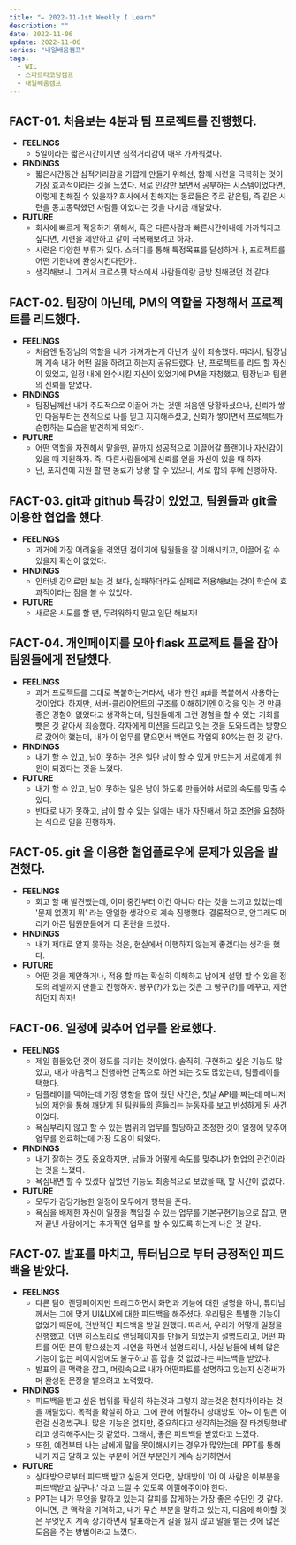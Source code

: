 ```yaml
---
title: "✏️ 2022-11-1st Weekly I Learn"
description: ""
date: 2022-11-06
update: 2022-11-06
series: "내일배움캠프"
tags:
  - WIL
  - 스파르타코딩캠프
  - 내일배움캠프
---
```


## FACT-01. 처음보는 4분과 팀 프로젝트를 진행했다.

- **FEELINGS**
  - 5일이라는 짧은시간이지만 심적거리감이 매우 가까워졌다.
- **FINDINGS**
  - 짧은시간동안 심적거리감을 가깝게 만들기 위해선, 함께 시련을 극복하는 것이 가장 효과적이라는 것을 느꼈다. 서로 인강만 보면서 공부하는 시스템이었다면, 이렇게 친해질 수 있을까? 회사에서 친해지는 동료들은 주로 같은팀, 즉 같은 시련을 동고동락했던 사람들 이었다는 것을 다시금 깨달았다.
- **FUTURE**
  - 회사에 빠르게 적응하기 위해서, 혹은 다른사람과 빠른시간이내에 가까워지고 싶다면, 시련을 제안하고 같이 극복해보려고 하자.
  - 시련은 다양한 부류가 있다. 스터디를 통해 특정목표를 달성하거나, 프로젝트를 어떤 기한내에 완성시킨다던가..
  - 생각해보니, 그래서 크로스핏 박스에서 사람들이랑 금방 친해졌던 것 같다.

## FACT-02. 팀장이 아닌데, PM의 역할을 자청해서 프로젝트를 리드했다.

- **FEELINGS**
  - 처음엔 팀장님의 역할을 내가 가져가는게 아닌가 싶어 죄송했다. 따라서, 팀장님께 계속 내가 어떤 일을 하려고 하는지 공유드렸다. 난, 프로젝트를 리드 할 자신이 있었고, 일정 내에 완수시킬 자신이 있었기에 PM을 자청했고, 팀장님과 팀원의 신뢰를 받았다.
- **FINDINGS**
  - 팀장님께선 내가 주도적으로 이끌어 가는 것엔 처음엔 당황하셨으나, 신뢰가 쌓인 다음부터는 전적으로 나를 믿고 지지해주셨고, 신뢰가 쌓이면서 프로젝트가 순항하는 모습을 발견하게 되었다.
- **FUTURE**
  - 어떤 역할을 자진해서 맡을땐, 끝까지 성공적으로 이끌어갈 플랜이나 자신감이 있을 때 지원하자. 즉, 다른사람들에게 신뢰를 얻을 자신이 있을 때 하자.
  - 단, 포지션에 지원 할 땐 동료가 당황 할 수 있으니, 서로 합의 후에 진행하자.

## FACT-03. git과 github 특강이 있었고, 팀원들과 git을 이용한 협업을 했다.

- **FEELINGS**
  - 과거에 가장 어려움을 겪었던 점이기에 팀원들을 잘 이해시키고, 이끌어 갈 수 있을지 확신이 없었다.
- **FINDINGS**
  - 인터넷 강의로만 보는 것 보다, 실패하더라도 실제로 적용해보는 것이 학습에 효과적이라는 점을 볼 수 있었다.
- **FUTURE**
  - 새로운 시도를 할 땐, 두려워하지 말고 일단 해보자!

## FACT-04. 개인페이지를 모아 flask 프로젝트 틀을 잡아 팀원들에게 전달했다.

- **FEELINGS**
  - 과거 프로젝트를 그대로 복붙하는거라서, 내가 한건 api를 복붙해서 사용하는 것이었다. 하지만, 서버-클라이언트의 구조를 이해하기엔 이것을 잇는 것 만큼 좋은 경험이 없었다고 생각하는데, 팀원들에게 그런 경험을 할 수 있는 기회를 뺏은 것 같아서 죄송했다. 각자에게 미션을 드리고 잇는 것을 도와드리는 방향으로 갔어야 했는데, 내가 이 업무를 맡으면서 백엔드 작업의 80%는 한 것 같다.
- **FINDINGS**
  - 내가 할 수 있고, 남이 못하는 것은 일단 남이 할 수 있게 만드는게 서로에게 윈윈이 되겠다는 것을 느꼈다.
- **FUTURE**
  - 내가 할 수 있고, 남이 못하는 일은 남이 하도록 만들어야 서로의 속도를 맞출 수 있다.
  - 반대로 내가 못하고, 남이 할 수 있는 일에는 내가 자진해서 하고 조언을 요청하는 식으로 일을 진행하자.

## FACT-05. git 을 이용한 협업플로우에 문제가 있음을 발견했다.

- **FEELINGS**
  - 회고 할 때 발견했는데, 이미 중간부터 이건 아니다 라는 것을 느끼고 있었는데 '문제 없겠지 뭐' 라는 안일한 생각으로 계속 진행했다. 결론적으로, 안그래도 머리가 아픈 팀원분들에게 더 혼란을 드렸다.
- **FINDINGS**
  - 내가 제대로 알지 못하는 것은, 현실에서 이행하지 않는게 좋겠다는 생각을 했다.
- **FUTURE**
  - 어떤 것을 제안하거나, 적용 할 때는 확실히 이해하고 남에게 설명 할 수 있을 정도의 레벨까지 만들고 진행하자. 빵꾸(?)가 있는 것은 그 빵꾸(?)를 메꾸고, 제안하던지 하자!

## FACT-06. 일정에 맞추어 업무를 완료했다.

- **FEELINGS**
  - 제일 힘들었던 것이 정도를 지키는 것이었다. 솔직히, 구현하고 싶은 기능도 많았고, 내가 마음먹고 진행하면 단독으로 하면 되는 것도 많았는데, 팀플레이를 택했다.
  - 팀플레이를 택하는데 가장 영향을 많이 줬던 사건은, 첫날 API를 짜는데 매니저님의 제안을 통해 깨닫게 된 팀원들의 흔들리는 눈동자를 보고 반성하게 된 사건이었다.
  - 욕심부리지 않고 할 수 있는 범위의 업무를 할당하고 조정한 것이 일정에 맞추어 업무를 완료하는데 가장 도움이 되었다.
- **FINDINGS**
  - 내가 잘하는 것도 중요하지만, 남들과 어떻게 속도를 맞추냐가 협업의 관건이라는 것을 느꼈다.
  - 욕심내면 할 수 있겠다 싶었던 기능도 최종적으로 보았을 때, 할 시간이 없었다.
- **FUTURE**
  - 모두가 감당가능한 일정이 모두에게 행복을 준다.
  - 욕심을 배제한 자신이 일정을 책임질 수 있는 업무를 기본구현기능으로 잡고, 먼저 끝낸 사람에게는 추가적인 업무를 할 수 있도록 하는게 나은 것 같다.

## FACT-07. 발표를 마치고, 튜터님으로 부터 긍정적인 피드백을 받았다.

- **FEELINGS**
  - 다른 팀이 랜딩페이지만 드래그하면서 화면과 기능에 대한 설명을 하니, 튜터님께서는 그에 맞게 UI&UX에 대한 피드백을 해주셨다. 우리팀은 특별한 기능이 없었기 때문에, 전반적인 피드백을 받길 원했다. 따라서, 우리가 어떻게 일정을 진행했고, 어떤 히스토리로 랜딩페이지를 만들게 되었는지 설명드리고, 어떤 파트를 어떤 분이 맡으셨는지 시연을 하면서 설명드리니, 사실 남들에 비해 많은 기능이 없는 페이지임에도 불구하고 흠 잡을 것 없었다는 피드백을 받았다.
  - 발표의 큰 맥락을 잡고, 머릿속으로 내가 어떤파트를 설명하고 있는지 신경써가며 완성된 문장을 뱉으려고 노력했다.
- **FINDINGS**
  - 피드백을 받고 싶은 범위를 확실히 하는것과 그렇지 않는것은 천지차이라는 것을 깨달았다. 목적을 확실히 하고, 그에 관해 어필하니 상대방도 '아~ 이 팀은 이런걸 신경썼구나. 많은 기능은 없지만, 중요하다고 생각하는것을 잘 타겟팅했네' 라고 생각해주시는 것 같았다. 그래서, 좋은 피드백을 받았다고 느꼈다.
  - 또한, 예전부터 나는 남에게 말을 못이해시키는 경우가 많았는데, PPT를 통해 내가 지금 말하고 있는 부분이 어떤 부분인가 계속 상기하면서
- **FUTURE**
  - 상대방으로부터 피드백 받고 싶은게 있다면, 상대방이 '아 이 사람은 이부분을 피드백받고 싶구나.' 라고 느낄 수 있도록 어필해주어야 한다.
  - PPT는 내가 무엇을 말하고 있는지 갈피를 잡게하는 가장 좋은 수단인 것 같다. 아니면, 큰 맥락을 기억하고, 내가 무슨 부분을 말하고 있는지, 다음에 해야할 것은 무엇인지 계속 상기하면서 발표하는게 길을 잃지 않고 말을 뱉는 것에 많은 도움을 주는 방법이라고 느꼈다.
